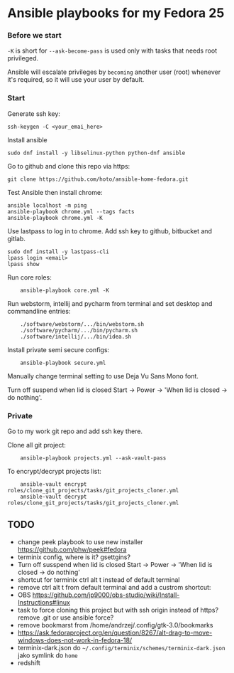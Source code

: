 # Ansible playbooks for my Fedora 25

### Before we start

`-K` is short for `--ask-become-pass` is used only with tasks that needs root privileged.

Ansible will escalate privileges by `becoming` another user (root) whenever it's required, so it will use your user by default.


### Start

Generate ssh key:

    ssh-keygen -C <your_emai_here>

Install ansible

    sudo dnf install -y libselinux-python python-dnf ansible

Go to github and clone this repo via https:

    git clone https://github.com/hoto/ansible-home-fedora.git

Test Ansible then install chrome:

    ansible localhost -m ping
    ansible-playbook chrome.yml --tags facts
    ansible-playbook chrome.yml -K

Use lastpass to log in to chrome.
Add ssh key to github, bitbucket and gitlab.

    sudo dnf install -y lastpass-cli
    lpass login <email>
    lpass show

Run core roles:

        ansible-playbook core.yml -K

Run webstorm, intellij and pycharm from terminal and set desktop and commandline entries:

        ./software/webstorm/.../bin/webstorm.sh
        ./software/pycharm/.../bin/pycharm.sh
        ./software/intellij/.../bin/idea.sh
        
Install private semi secure configs:

        ansible-playbook secure.yml

Manually change terminal setting to use Deja Vu Sans Mono font.

Turn off suspend when lid is closed Start -> Power -> 'When lid is closed -> do nothing'.


### Private 

Go to my work git repo and add ssh key there.

Clone all git project:

        ansible-playbook projects.yml --ask-vault-pass
        
To encrypt/decrypt projects list:

        ansible-vault encrypt roles/clone_git_projects/tasks/git_projects_cloner.yml
        ansible-vault decrypt roles/clone_git_projects/tasks/git_projects_cloner.yml


## TODO
* change peek playbook to use new installer https://github.com/phw/peek#fedora
* terminix config, where is it? gsettgins?
* Turn off susspend when lid is closed Start -> Power -> 'When lid is closed -> do nothing'
* shortcut for terminix ctrl alt t instead of default terminal
* remove ctrl alt t from default terminal and add a custrom shortcut:
* OBS https://github.com/jp9000/obs-studio/wiki/Install-Instructions#linux
* task to force cloning this project but with ssh origin instead of https? remove .git or use ansible force?
* remove bookmarst from /home/andrzej/.config/gtk-3.0/bookmarks
* https://ask.fedoraproject.org/en/question/8267/alt-drag-to-move-windows-does-not-work-in-fedora-18/
* terminix-dark.json do `~/.config/terminix/schemes/terminix-dark.json` jako symlink do `home`
* redshift
